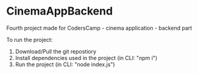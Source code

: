 # CinemaAppBackend
Fourth project made for CodersCamp - cinema application - backend part

To run the project:
1) Download/Pull the git repostiory
2) Install dependencies used in the project (in CLI: "npm i")
4) Run the project (in CLI: "node index.js")
